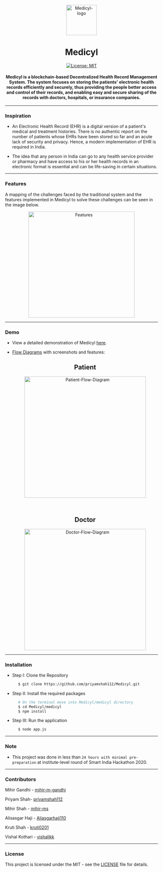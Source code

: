 <p align="center">
 <img height=100px src="./assets/logocc.png" alt="Medicyl-logo">
</p>
<h1 align="center">Medicyl</h1>

<div align="center">
  
[![License: MIT](https://img.shields.io/badge/License-MIT-green.svg)](https://opensource.org/licenses/MIT)

<h4>Medicyl is a blockchain-based <strong>Decentralized Health Record Management System</strong>. The system focuses on storing the patients' electronic health records efficiently and securely, thus providing the people better access and control of their records, and enabling easy and secure sharing of the records with doctors, hospitals, or insurance companies.</h4>

</div>

-----------------------------------------
### Inspiration

* An Electronic Health Record (EHR) is a digital version of a patient's medical and treatment histories. There is no authentic report on the number of  patients whose EHRs have been stored so far and an acute lack of security and privacy. Hence, a modern implementation of EHR is required  in India.

* The idea that any person in India can go to any health service provider or pharmacy and have access to his or her health records in an electronic format is essential and can be life-saving in certain situations.

------------------------------------------
### Features

A mapping of the challenges faced by the traditional system and the features implemented in Medicyl to solve these challenges can be seen in the image below. 

<p align="center">
 <img height=350px src="./assets/features.png" alt="Features">
</p>

------------------------------------------
### Demo

* View a detailed demonstration of Medicyl [here](https://youtu.be/kDrJEgj7FdY).

* [Flow Diagrams](./assets/flows.pdf) with screenshots and features:
  
  <h2 align="center">Patient</h2>
  <p align="center">
   <img height=400px src="./assets/patient.png" alt="Patient-Flow-Diagram">
  </p>
  <br>
  <h2 align="center">Doctor</h2>
  <p align="center">
   <img height=400px src="./assets/doctor.png" alt="Doctor-Flow-Diagram">
  </p>

------------------------------------------
### Installation

* Step I: Clone the Repository
```sh
      $ git clone https://github.com/priyamshah112/Medicyl.git      
```
* Step II: Install the required packages
```sh
      # On the terminal move into Medicyl/medicyl directory
      $ cd Medicyl/medicyl
      $ npm install
```
* Step III: Run the application
```sh
      $ node app.js
```

------------------------------------------
### Note
- This project was done in less than `24 hours with minimal pre-preparation` at institute-level round of Smart India Hackathon 2020.

------------------------------------------
### Contributors

Mihir Gandhi - [mihir-m-gandhi](https://github.com/mihir-m-gandhi)

Priyam Shah- [priyamshah112](https://github.com/priyamshah112)

Mihir Shah - [mihir-ms](https://github.com/mihir-ms)

Alisasgar Haji - [Aliasgarhaji110](https://github.com/Aliasgarhaji110)

Kruti Shah - [kruti0201](https://github.com/kruti0201)

Vishal Kothari - [vishaljkk](https://github.com/vishaljkk)


------------------------------------------
### License
This project is licensed under the MIT - see the [LICENSE](./LICENSE) file for details.
